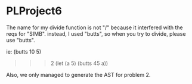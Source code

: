 # PLProject6

The name for my divide function is not "/" because it interfered with the  reqs for "SIMB". instead, I used "butts", so when you try to divide, please use "butts".

ie: (butts 10 5)
>>> 2
>>> (let (a 5) (butts 45 a))

Also, we only managed to generate the AST for problem 2.